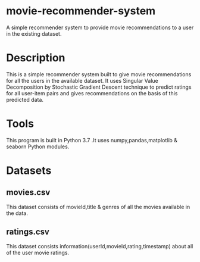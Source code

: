 # movie-recommender-system
A simple recommender system to provide movie recommendations to a user in the existing dataset.

# Description
This is a simple recommender system built to give movie recommendations for all the users in the available dataset.
It uses Singular Value Decomposition by Stochastic Gradient Descent technique to predict ratings for all user-item pairs 
and gives recommendations on the basis of this predicted data.

# Tools
This program is built in Python 3.7 .It uses numpy,pandas,matplotlib & seaborn Python modules.

# Datasets 
  ## movies.csv 
This dataset consists of movieId,title & genres of all the movies available in the data.
  ## ratings.csv
This dataset consists information(userId,movieId,rating,timestamp) about all of the user movie ratings.

